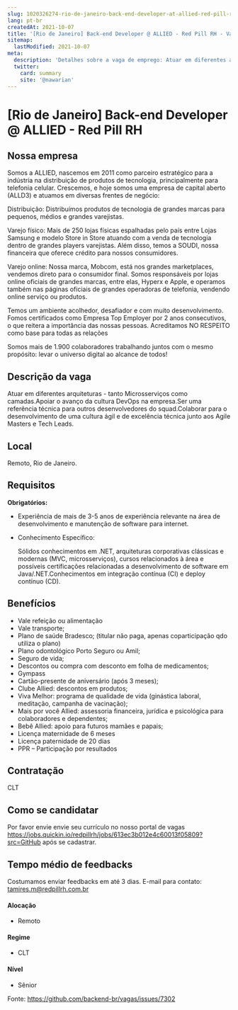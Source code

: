 ```yaml
---
slug: 1020326274-rio-de-janeiro-back-end-developer-at-allied-red-pill-rh
lang: pt-br
createdAt: 2021-10-07
title: '[Rio de Janeiro] Back-end Developer @ ALLIED - Red Pill RH - Vaga de Emprego'
sitemap:
  lastModified: 2021-10-07
meta:
  description: 'Detalhes sobre a vaga de emprego: Atuar em diferentes arquiteturas - tanto Microsserviços como camadas.Apoiar o avanço da cultura DevOps na empresa.Ser uma referência técnica para outros desenvolvedores do squad.Colaborar para o desenvolvimento de uma cultura ágil e de excelência técnica junto aos Agile Masters e Tech Leads.'
  twitter:
    card: summary
    site: '@nawarian'
---
```


# [Rio de Janeiro] Back-end Developer @ ALLIED - Red Pill RH

## Nossa empresa

Somos a ALLIED, nascemos em 2011 como parceiro estratégico para a indústria na distribuição de produtos de tecnologia, principalmente para telefonia celular. Crescemos, e hoje somos uma empresa de capital aberto (ALLD3) e atuamos em diversas frentes de negócio:

Distribuição: Distribuímos produtos de tecnologia de grandes marcas para pequenos, médios e grandes varejistas.

Varejo físico:  Mais de 250 lojas físicas espalhadas pelo país entre Lojas Samsung e modelo Store in Store atuando com a venda de tecnologia dentro de grandes players varejistas. Além disso, temos a SOUDI, nossa financeira que oferece crédito para nossos consumidores.

Varejo online: Nossa marca, Mobcom, está nos grandes marketplaces, vendemos direto para o consumidor final. Somos responsáveis por lojas online oficiais de grandes marcas, entre elas, Hyperx e Apple, e operamos também nas páginas oficiais de grandes operadoras de telefonia, vendendo online serviço ou produtos.

Temos um ambiente acolhedor, desafiador e com muito desenvolvimento. Fomos certificados como Empresa Top Employer por 2 anos consecutivos, o que reitera a importância das nossas pessoas. Acreditamos NO RESPEITO como base para todas as relações

Somos mais de 1.900 colaboradores trabalhando juntos com o mesmo propósito: levar o universo digital ao alcance de todos!

## Descrição da vaga

Atuar em diferentes arquiteturas - tanto Microsserviços como camadas.Apoiar o avanço da cultura DevOps na empresa.Ser uma referência técnica para outros desenvolvedores do squad.Colaborar para o desenvolvimento de uma cultura ágil e de excelência técnica junto aos Agile Masters e Tech Leads.

## Local

Remoto, Rio de Janeiro.

## Requisitos

**Obrigatórios:**
- Experiência de mais de 3-5 anos de experiência relevante na área de desenvolvimento e manutenção de software para internet.

- Conhecimento Específico: <p>Sólidos conhecimentos em .NET, arquiteturas corporativas clássicas e modernas (MVC, microsserviços), cursos relacionados à área e possíveis certificações relacionadas a desenvolvimento de software em Java/.NET.Conhecimentos em integração contínua (CI) e deploy contínuo (CD).

## Benefícios

- Vale refeição ou alimentação 
- Vale transporte;
- Plano de saúde Bradesco; (titular não paga, apenas coparticipação qdo utiliza o plano)
- Plano odontológico Porto Seguro ou Amil;
- Seguro de vida;
- Descontos ou compra com desconto em folha de medicamentos;
- Gympass
- Cartão-presente de aniversário (após 3 meses);
- Clube Allied: descontos em produtos;
- Viva Melhor: programa de qualidade de vida (ginástica laboral, meditação, campanha de vacinação);
- Mais por você Allied: assessoria financeira, jurídica e psicológica para colaboradores e dependentes;
- Bebê Allied: apoio para futuros mamães e papais;
- Licença maternidade de 6 meses
- Licença paternidade de 20 dias
- PPR – Participação por resultados

## Contratação

CLT

## Como se candidatar

Por favor envie envie seu currículo no nosso portal de vagas https://jobs.quickin.io/redpillrh/jobs/613ec3b012e4c60013f05809?src=GitHub após se cadastrar.

## Tempo médio de feedbacks

Costumamos enviar feedbacks em até 3 dias.
E-mail para contato: tamires.m@redpillrh.com.br

#### Alocação
- Remoto

#### Regime
- CLT

#### Nível
- Sênior




Fonte: https://github.com/backend-br/vagas/issues/7302